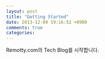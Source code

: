 ```yaml
---
layout: post
title: "Getting Started"
date: 2013-12-09 19:16:52 +0900
comments: true
categories: 
---
```


Remotty.com의 Tech Blog를 시작합니다.